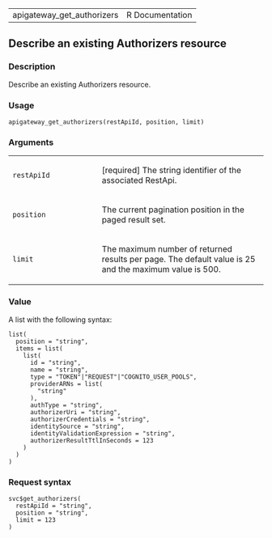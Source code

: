 <table style="width: 100%;">
<tbody>
<tr class="odd">
<td>apigateway_get_authorizers</td>
<td style="text-align: right;">R Documentation</td>
</tr>
</tbody>
</table>

## Describe an existing Authorizers resource

### Description

Describe an existing Authorizers resource.

### Usage

    apigateway_get_authorizers(restApiId, position, limit)

### Arguments

<table>
<colgroup>
<col style="width: 35%" />
<col style="width: 65%" />
</colgroup>
<tbody>
<tr class="odd">
<td><code
id="apigateway_get_authorizers_:_restApiId">restApiId</code></td>
<td><p>[required] The string identifier of the associated
RestApi.</p></td>
</tr>
<tr class="even">
<td><code
id="apigateway_get_authorizers_:_position">position</code></td>
<td><p>The current pagination position in the paged result set.</p></td>
</tr>
<tr class="odd">
<td><code id="apigateway_get_authorizers_:_limit">limit</code></td>
<td><p>The maximum number of returned results per page. The default
value is 25 and the maximum value is 500.</p></td>
</tr>
</tbody>
</table>

### Value

A list with the following syntax:

    list(
      position = "string",
      items = list(
        list(
          id = "string",
          name = "string",
          type = "TOKEN"|"REQUEST"|"COGNITO_USER_POOLS",
          providerARNs = list(
            "string"
          ),
          authType = "string",
          authorizerUri = "string",
          authorizerCredentials = "string",
          identitySource = "string",
          identityValidationExpression = "string",
          authorizerResultTtlInSeconds = 123
        )
      )
    )

### Request syntax

    svc$get_authorizers(
      restApiId = "string",
      position = "string",
      limit = 123
    )
